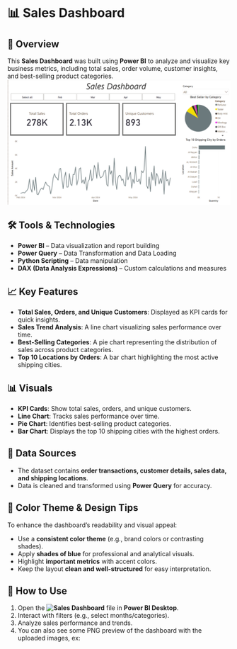 # 📊 Sales Dashboard

## 📌 Overview  
This **Sales Dashboard** was built using **Power BI** to analyze and visualize key business metrics, including total sales, order volume, customer insights, and best-selling product categories.
![Dashboard Preview](https://github.com/Ratinguss/Sales-Dashboard/blob/main/Sales%20Dashboard%20-%20Overview.png) 

## 🛠️ Tools & Technologies  
- **Power BI** – Data visualization and report building  
- **Power Query** – Data Transformation and Data Loading  
- **Python Scripting** – Data manipulation 
- **DAX (Data Analysis Expressions)** – Custom calculations and measures  

## 📈 Key Features  
- **Total Sales, Orders, and Unique Customers**: Displayed as KPI cards for quick insights.  
- **Sales Trend Analysis**: A line chart visualizing sales performance over time.  
- **Best-Selling Categories**: A pie chart representing the distribution of sales across product categories.  
- **Top 10 Locations by Orders**: A bar chart highlighting the most active shipping cities.  

## 📊 Visuals  
- **KPI Cards**: Show total sales, orders, and unique customers.  
- **Line Chart**: Tracks sales performance over time.  
- **Pie Chart**: Identifies best-selling product categories.  
- **Bar Chart**: Displays the top 10 shipping cities with the highest orders.  

## 📂 Data Sources  
- The dataset contains **order transactions, customer details, sales data, and shipping locations**.  
- Data is cleaned and transformed using **Power Query** for accuracy.  

## 🎨 Color Theme & Design Tips  
To enhance the dashboard’s readability and visual appeal:  
- Use a **consistent color theme** (e.g., brand colors or contrasting shades).  
- Apply **shades of blue** for professional and analytical visuals.  
- Highlight **important metrics** with accent colors.  
- Keep the layout **clean and well-structured** for easy interpretation.  

## 🚀 How to Use  
1. Open the **![Sales Dashboard](https://github.com/Ratinguss/Sales-Dashboard/blob/main/Sales%20Dashboard.pbix)** file in **Power BI Desktop**.  
2. Interact with filters (e.g., select months/categories).  
3. Analyze sales performance and trends.
4. You can also see some PNG preview of the dashboard with the uploaded images, ex:
